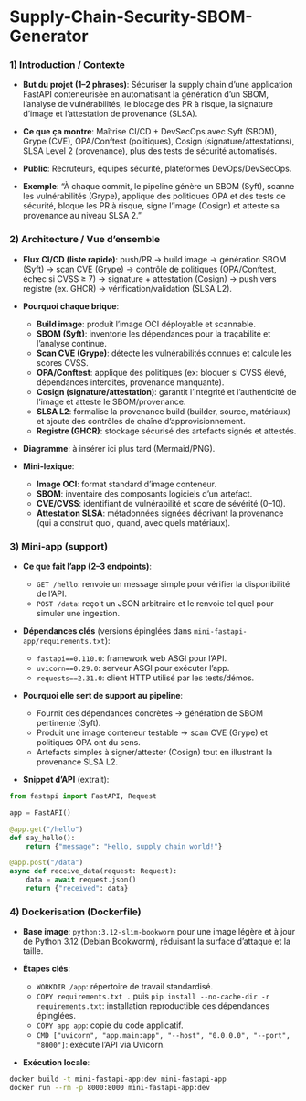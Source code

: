 # Supply-Chain-Security-SBOM-Generator

### 1) Introduction / Contexte

- **But du projet (1–2 phrases)**: Sécuriser la supply chain d’une application FastAPI conteneurisée en automatisant la génération d’un SBOM, l’analyse de vulnérabilités, le blocage des PR à risque, la signature d’image et l’attestation de provenance (SLSA).
- **Ce que ça montre**: Maîtrise CI/CD + DevSecOps avec Syft (SBOM), Grype (CVE), OPA/Conftest (politiques), Cosign (signature/attestations), SLSA Level 2 (provenance), plus des tests de sécurité automatisés.
- **Public**: Recruteurs, équipes sécurité, plateformes DevOps/DevSecOps.

- **Exemple**: “À chaque commit, le pipeline génère un SBOM (Syft), scanne les vulnérabilités (Grype), applique des politiques OPA et des tests de sécurité, bloque les PR à risque, signe l’image (Cosign) et atteste sa provenance au niveau SLSA 2.”


### 2) Architecture / Vue d’ensemble

- **Flux CI/CD (liste rapide)**: push/PR → build image → génération SBOM (Syft) → scan CVE (Grype) → contrôle de politiques (OPA/Conftest, échec si CVSS ≥ 7) → signature + attestation (Cosign) → push vers registre (ex. GHCR) → vérification/validation (SLSA L2).

- **Pourquoi chaque brique**:
  - **Build image**: produit l’image OCI déployable et scannable.
  - **SBOM (Syft)**: inventorie les dépendances pour la traçabilité et l’analyse continue.
  - **Scan CVE (Grype)**: détecte les vulnérabilités connues et calcule les scores CVSS.
  - **OPA/Conftest**: applique des politiques (ex: bloquer si CVSS élevé, dépendances interdites, provenance manquante).
  - **Cosign (signature/attestation)**: garantit l’intégrité et l’authenticité de l’image et atteste le SBOM/provenance.
  - **SLSA L2**: formalise la provenance build (builder, source, matériaux) et ajoute des contrôles de chaîne d’approvisionnement.
  - **Registre (GHCR)**: stockage sécurisé des artefacts signés et attestés.

- **Diagramme**: à insérer ici plus tard (Mermaid/PNG).

- **Mini-lexique**:
  - **Image OCI**: format standard d’image conteneur.
  - **SBOM**: inventaire des composants logiciels d’un artefact.
  - **CVE/CVSS**: identifiant de vulnérabilité et score de sévérité (0–10).
  - **Attestation SLSA**: métadonnées signées décrivant la provenance (qui a construit quoi, quand, avec quels matériaux).

### 3) Mini-app (support)

- **Ce que fait l’app (2–3 endpoints)**:
  - `GET /hello`: renvoie un message simple pour vérifier la disponibilité de l’API.
  - `POST /data`: reçoit un JSON arbitraire et le renvoie tel quel pour simuler une ingestion.

- **Dépendances clés** (versions épinglées dans `mini-fastapi-app/requirements.txt`):
  - `fastapi==0.110.0`: framework web ASGI pour l’API.
  - `uvicorn==0.29.0`: serveur ASGI pour exécuter l’app.
  - `requests==2.31.0`: client HTTP utilisé par les tests/démos.

- **Pourquoi elle sert de support au pipeline**:
  - Fournit des dépendances concrètes → génération de SBOM pertinente (Syft).
  - Produit une image conteneur testable → scan CVE (Grype) et politiques OPA ont du sens.
  - Artefacts simples à signer/attester (Cosign) tout en illustrant la provenance SLSA L2.

- **Snippet d’API** (extrait):

```python
from fastapi import FastAPI, Request

app = FastAPI()

@app.get("/hello")
def say_hello():
    return {"message": "Hello, supply chain world!"}

@app.post("/data")
async def receive_data(request: Request):
    data = await request.json()
    return {"received": data}
```

### 4) Dockerisation (Dockerfile)

- **Base image**: `python:3.12-slim-bookworm` pour une image légère et à jour de Python 3.12 (Debian Bookworm), réduisant la surface d’attaque et la taille.
- **Étapes clés**:
  - `WORKDIR /app`: répertoire de travail standardisé.
  - `COPY requirements.txt .` puis `pip install --no-cache-dir -r requirements.txt`: installation reproductible des dépendances épinglées.
  - `COPY app app`: copie du code applicatif.
  - `CMD ["uvicorn", "app.main:app", "--host", "0.0.0.0", "--port", "8000"]`: exécute l’API via Uvicorn.

- **Exécution locale**:

```bash
docker build -t mini-fastapi-app:dev mini-fastapi-app
docker run --rm -p 8000:8000 mini-fastapi-app:dev
```

